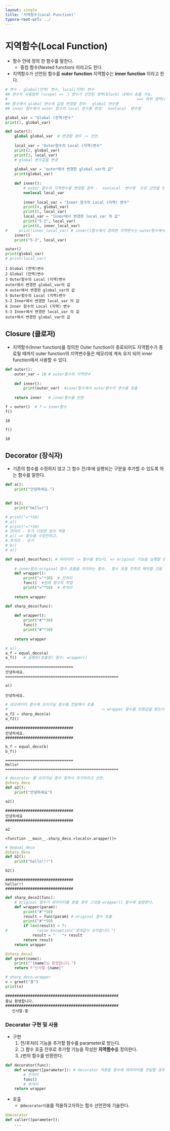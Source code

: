 ```yaml
---
layout: single
title: '지역함수(Local Function)'
typora-root-url: ../
---
```



# 지역함수(Local Function)
- 함수 안에 정의 한 함수를 말한다.
    - 중첩 함수(Nested function) 이라고도 한다.
- 지역함수가 선언된 함수를 **outer function** 지역함수는 **inner function** 이라고 한다. 


```python
# 변수 - global(전역) 변수, local(지역) 변수
## 변수의 사용범위 (scope) => 그 변수가 선언된 영역(block) 내에서 호출 가능.
#                                                         ==> 하위 영역(block에서도 호출-사용가능)
## 함수에서 global 변수의 값을 변경할 경우:  global 변수명  
## inner 함수에서 outer 함수의 local 변수를 변경:  nonlocal  변수명

global_var = "Global (전역)변수"
print(1, global_var)

def outer():
    global global_var  # 변경할 경우 -> 선언.
    
    local_var = "Outer함수의 Local (지역)변수"
    print(2, global_var)
    print(3, local_var)
    # global 변수값을 변경
    
    global_var = "outer에서 변경한 global_var의 값"
    print(global_var)
    
    def inner():
        # outer 함수의 지역변수를 변경할 경우 -  nonlocal  변수명  으로 선언을 먼저해야 한다.
        nonlocal local_var 
        
        inner_local_var = "Inner 함수의 Local (지역) 변수"
        print(4, global_var)
        print(5, local_var)
        local_var = "Inner에서 변경한 local_var 의 값"
        print("5-2", local_var)
        print(6, inner_local_var)
#     print(inner_local_var) # inner()함수에서 정의한 지역변수는 outer함수에서 호출 안됨.
    inner()
    print("5-3", local_var)

outer()
print(global_var)
# print(local_var)
```

    1 Global (전역)변수
    2 Global (전역)변수
    3 Outer함수의 Local (지역)변수
    outer에서 변경한 global_var의 값
    4 outer에서 변경한 global_var의 값
    5 Outer함수의 Local (지역)변수
    5-2 Inner에서 변경한 local_var 의 값
    6 Inner 함수의 Local (지역) 변수
    5-3 Inner에서 변경한 local_var 의 값
    outer에서 변경한 global_var의 값


## Closure (클로저)
- 지역함수(Inner function)를 정의한 Outer function이 종료되어도 지역함수가 종료될 때까지 outer function의 지역변수들은 메모리에 계속 유지 되어 inner function에서 사용할 수 있다. 


```python
def outer():
    outer_var = 10 # outer함수의 지역변수
    
    def inner():
        print(outer_var)  #inner함수에서 outer함수의 변수를 호출
    
    return inner   # inner함수를 반환
```


```python
f = outer()  # f = inner함수
f()
```

    10



```python
f()
```

    10


## Decorator (장식자)
- 기존의 함수를 수정하지 않고 그 함수 전/후에 실행되는 구문을 추가할 수 있도록 하는 함수를 말한다.


```python
def a():
    print("안녕하세요.")

    
def b():
    print("Hello!")
```


```python
# print("="*50)
# a()
# print("="*50)
# 전처리 - 추가 다양한 방식 적용
# a() => 함수를 수정안하고.
# 후처리 - 추가
# b()
# a()
```


```python
def equal_deco(func): # 파라미터 -> 함수를 받는다. => original 기능을 실행할 함수
    
    # inner함수:original 함수 호출을 처리하는 함수.  함수 호출 전후로 해야할 것을 있으면 그 처리를 한다.
    def wrapper():
        print("="*30)  # 전처리
        func()  #원래 함수의 작업
        print("="*50)  # 후처리
        
    return wrapper
```


```python
def sharp_deco(func):
    
    def wrapper():
        print("#"*30)
        func()
        print("#"*30)
        
    return wrapper
```


```python
# a()
a_f = equal_deco(a)
a_f()   # 실행된(호출한) 함수: wrapper() 
```

    ==============================
    안녕하세요.
    ==================================================



```python
a()
```

    안녕하세요.



```python
# 데코레이터 함수에 오리지날 함수를 전달해서 호출 
#                                         -> wrapper 함수를 반환값을 받는다. -> wrapper함수를 호출
a_f2 = sharp_deco(a)
a_f2()
```

    ##############################
    안녕하세요.
    ##############################



```python
b_f = equal_deco(b)
b_f()
```

    ==============================
    Hello!
    ==================================================



```python
# decorator 를 오리지날 함수 정의시 추가하라고 선언.
@sharp_deco
def a2():
    print("안녕하세요")
```


```python
a2()
```

    ##############################
    안녕하세요
    ##############################



```python
a2
```




    <function __main__.sharp_deco.<locals>.wrapper()>




```python
# @equal_deco
@sharp_deco
def b2():
    print("hello!!!")
```


```python
b2()
```

    ##############################
    hello!!!
    ##############################



```python
def sharp_deco2(func):
    # original 함수가 파라미터를 받을 경우 그것을 wrapper() 함수에 설정한다.
    def wrapper(param):
        print("#"*50)
        result = func(param) # original 함수 호출
        print("#"*50)
        if len(result) < 7:
#             raise Exception("결과값이 모자랍니다.")
            result = "   "+ result
        return result
    return wrapper
```


```python
@sharp_deco2
def greet(name):
    print(f"{name}님 환영합니다.")
    return f"인사말-{name}"
```


```python
# sharp_deco.wrapper
v = greet("홍")
print(v)
```

    ##################################################
    홍님 환영합니다.
    ##################################################
       인사말-홍


### Decorator 구현 및 사용

- 구현
    1. 전/후처리 기능을 추가할 함수를 parameter로 받는다.
    2. 그 함수 호출 전후로 추가할 기능을 작성한 **지역함수**를 정의한다.
    3. `2`번의 함수를 반환한다.
```python
def decorator(func):
    def wrapper([parameter]): # decorator 적용할 함수에 파라미터를 전달할 경우 parameter 변수들을 선언
        # 전처리
        func()
        # 후처리
    return wrapper 
```

- 호출
    - `@decorator이름`를 적용하고자하는 함수 선언전에 기술한다.
```python
@decorator
def caller([parameter]):
    ...
```
